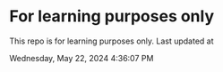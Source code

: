 # For learning purposes only
This repo is for learning purposes only.
Last updated at

Wednesday, May 22, 2024 4:36:07 PM

